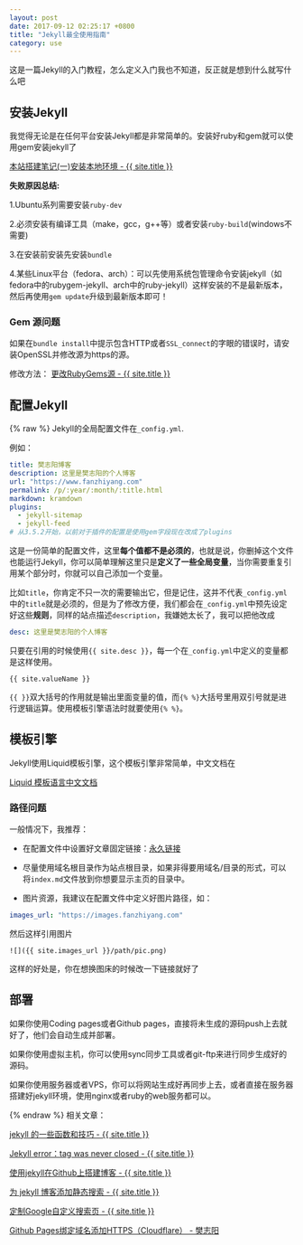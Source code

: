 ```yaml
---
layout: post
date: 2017-09-12 02:25:17 +0800
title: "Jekyll最全使用指南"
category: use
---
```


这是一篇Jekyll的入门教程，怎么定义入门我也不知道，反正就是想到什么就写什么吧


## 安装Jekyll

我觉得无论是在任何平台安装Jekyll都是非常简单的。安装好ruby和gem就可以使用gem安装jekyll了

<a href="https://fanzhiyang.com/blog/this-site-building-notes-01/">本站搭建笔记(一)安装本地环境 - {{ site.title }}</a>

**失败原因总结:**

1.Ubuntu系列需要安装`ruby-dev`

2.必须安装有编译工具（make，gcc，g++等）或者安装`ruby-build`(windows不需要)

3.在安装前安装先安装`bundle`

4.某些Linux平台（fedora、arch）：可以先使用系统包管理命令安装jekyll（如fedora中的rubygem-jekyll、arch中的ruby-jekyll）这样安装的不是最新版本，然后再使用`gem update`升级到最新版本即可！

### Gem 源问题

如果在`bundle install`中提示包含HTTP或者`SSL_connect`的字眼的错误时，请安装OpenSSL并修改源为https的源。

修改方法：
<a href="https://fanzhiyang.com/blog/ruby-gem-change/">更改RubyGems源 - {{ site.title }}</a>

## 配置Jekyll

{% raw %}
Jekyll的全局配置文件在`_config.yml`.

例如：

```yml
title: 樊志阳博客
description: 这里是樊志阳的个人博客
url: "https://www.fanzhiyang.com"
permalink: /p/:year/:month/:title.html
markdown: kramdown
plugins:
  - jekyll-sitemap
  - jekyll-feed
# 从3.5.2开始，以前对于插件的配置是使用gem字段现在改成了plugins
```


这是一份简单的配置文件，这里**每个值都不是必须的**，也就是说，你删掉这个文件也能运行Jekyll，你可以简单理解这里只是**定义了一些全局变量**，当你需要重复引用某个部分时，你就可以自己添加一个变量。

比如`title`，你肯定不只一次的需要输出它，但是记住，这并不代表`_config.yml`中的`title`就是必须的，但是为了修改方便，我们都会在`_config.yml`中预先设定好这些**规则**，同样的站点描述`description`，我嫌她太长了，我可以把他改成

```yml
desc: 这里是樊志阳的个人博客
```

只要在引用的时候使用`{{ site.desc }}`，每一个在`_config.yml`中定义的变量都是这样使用。

```
{{ site.valueName }}
```

`{{ }}`双大括号的作用就是输出里面变量的值，而`{% %}`大括号里用双引号就是进行逻辑运算。使用模板引擎语法时就要使用`{% %}`。


## 模板引擎

Jekyll使用Liquid模板引擎，这个模板引擎非常简单，中文文档在

[Liquid 模板语言中文文档](https://liquid.bootcss.com/)

### 路径问题

一般情况下，我推荐：

- 在配置文件中设置好文章固定链接：[永久链接](http://jekyll.com.cn/docs/permalinks/)

- 尽量使用域名根目录作为站点根目录，如果非得要用域名/目录的形式，可以将`index.md`文件放到你想要显示主页的目录中。

- 图片资源，我建议在配置文件中定义好图片路径，如：

```yml
images_url: "https://images.fanzhiyang.com"
```
然后这样引用图片

```
![]({{ site.images_url }}/path/pic.png)
```

这样的好处是，你在想换图床的时候改一下链接就好了

## 部署

如果你使用Coding pages或者Github pages，直接将未生成的源码push上去就好了，他们会自动生成并部署。

如果你使用虚拟主机，你可以使用sync同步工具或者git-ftp来进行同步生成好的源码。

如果你使用服务器或者VPS，你可以将网站生成好再同步上去，或者直接在服务器搭建好jekyll环境，使用nginx或者ruby的web服务都可以。


{% endraw %}
相关文章：

<a href="https://fanzhiyang.com/blog/jekyll-more/">jekyll 的一些函数和技巧 - {{ site.title }}</a>

<a href="https://fanzhiyang.com/blog/jekyll-tag-was-never-closed/">Jekyll error：tag was never closed - {{ site.title }}</a>

<a href="https://fanzhiyang.com/blog/use-jekyll-build-blog-on-github/">使用jekyll在Github上搭建博客 - {{ site.title }}</a>

<a href="https://fanzhiyang.com/blog/jekyll-static-search/">为 jekyll 博客添加静态搜索 - {{ site.title }}</a>

<a href="https://fanzhiyang.com/blog/use-google-customize-search/">定制Google自定义搜索页 - {{ site.title }}</a>

[Github Pages绑定域名添加HTTPS（Cloudflare） - 樊志阳](https://fanzhiyang.com/blog/github-pages-cloudflare-ssl/)

